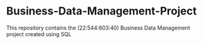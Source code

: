 # Business-Data-Management-Project
This repository contains the (22:544:603:40) Business Data Management project created using SQL
